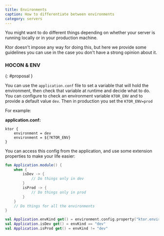 ```yaml
---
title: Environments
caption: How to differentiate between environments
category: servers
---
```


You might want to do different things depending on whether your server is running locally or in your
production machine.

Ktor doesn't impose any way for doing this, but here we provide some guidelines you can use in the
case you don't have a strong opinion about it.

### HOCON & ENV
{: #proposal }

You can use the `application.conf` file to set a variable that will hold the environment, then check that variable
at runtime and decide what to do.
You can configure to check an environment variable `KTOR_ENV` and to provide a default value `dev`.
Then in production you set the `KTOR_ENV=prod`

For example:

**application.conf:**

```
ktor {
    environment = dev
    environment = ${?KTOR_ENV}
}
```

You can access this config from the application, and use some extension properties to make your life easier:

```kotlin
fun Application.module() {
    when {
        isDev -> {
            // Do things only in dev   
        }
        isProd -> {
            // Do things only in prod
        }
    }
    // Do things for all the environments
}

val Application.envKind get() = environment.config.property("ktor.environment").getString()
val Application.isDev get() = envKind == "dev"
val Application.isProd get() = envKind != "dev"
```
